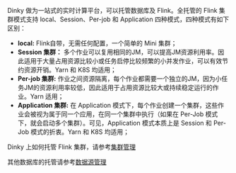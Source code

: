 Dinky 做为一站式的实时计算平台，可以托管数据库及 Flink。全托管的 Flink 集群模式支持 local、Session、Per-job 和 Application 四种模式，四种模式有如下区别：

- **local:** Flink自带，无需任何配置，一个简单的 Mini 集群；
- **Session 集群：** 多个作业可以复用相同的JM，可以提高JM资源利用率。因此适用于大量占用资源比较小或任务启停比较频繁的小并发作业，可以有效节约资源开销。Yarn 和 K8S 均适用；
- **Per-job 集群:** 作业之间资源隔离，每个作业都需要一个独立的JM，因为小任务JM的资源利用率较低，因此适用于占用资源比较大或持续稳定运行的作业。Yarn 适用；
- **Application 集群:** 在 Application 模式下，每个作业创建一个集群，这些作业会被视为属于同一个应用，在同一个集群中执行（如果在 Per-Job 模式下，就会启动多个集群）。可见，Application 模式本质上是 Session 和 Per-Job 模式的折衷。Yarn 和 K8S 均适用；

Dinky 上如何托管 Flink 集群，请参考[集群管理](/zh-CN/administrator-guide/registerCenter/cluster_manage.md)

其他数据库的托管请参考[数据源管理](/zh-CN/administrator-guide/registerCenter/datasource_manage.md)